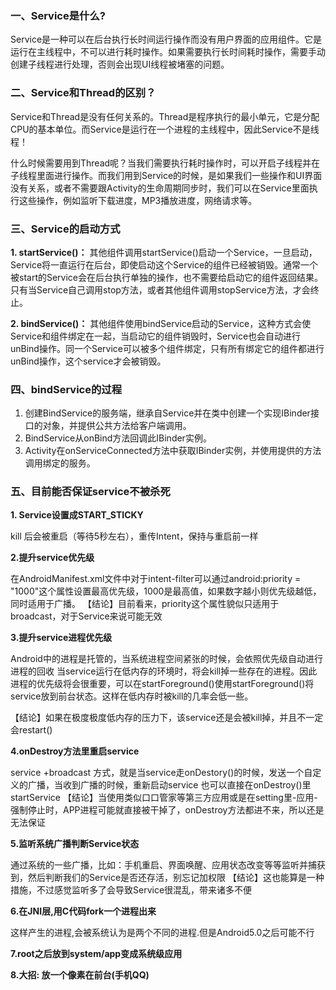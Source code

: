 ### 一、Service是什么? ###

Service是一种可以在后台执行长时间运行操作而没有用户界面的应用组件。它是运行在主线程中，不可以进行耗时操作。如果需要执行长时间耗时操作，需要手动创建子线程进行处理，否则会出现UI线程被堵塞的问题。

### 二、Service和Thread的区别？ ###

Service和Thread是没有任何关系的。Thread是程序执行的最小单元，它是分配CPU的基本单位。而Service是运行在一个进程的主线程中，因此Service不是线程！

什么时候需要用到Thread呢？当我们需要执行耗时操作时，可以开启子线程并在子线程里面进行操作。而我们用到Service的时候，是如果我们一些操作和UI界面没有关系，或者不需要跟Activity的生命周期同步时，我们可以在Service里面执行这些操作，例如监听下载进度，MP3播放进度，网络请求等。

### 三、Service的启动方式 ###

**1. startService()：**
    其他组件调用startService()启动一个Service，一旦启动，Service将一直运行在后台，即使启动这个Service的组件已经被销毁。通常一个被start的Service会在后台执行单独的操作，也不需要给启动它的组件返回结果。只有当Service自己调用stop方法，或者其他组件调用stopService方法，才会终止。

**2. bindService()：**
    其他组件使用bindService启动的Service，这种方式会使Service和组件绑定在一起，当启动它的组件销毁时，Service也会自动进行unBind操作。同一个Service可以被多个组件绑定，只有所有绑定它的组件都进行unBind操作，这个service才会被销毁。
    
###  四、bindService的过程 ###

1. 创建BindService的服务端，继承自Service并在类中创建一个实现IBinder接口的对象，并提供公共方法给客户端调用。
2. BindService从onBind方法回调此IBinder实例。
3. Activity在onServiceConnected方法中获取IBinder实例，并使用提供的方法调用绑定的服务。

### 五、目前能否保证service不被杀死 ###

**1. Service设置成START_STICKY**

kill 后会被重启（等待5秒左右），重传Intent，保持与重启前一样

**2.提升service优先级**

在AndroidManifest.xml文件中对于intent-filter可以通过android:priority = "1000"这个属性设置最高优先级，1000是最高值，如果数字越小则优先级越低，同时适用于广播。
【结论】目前看来，priority这个属性貌似只适用于broadcast，对于Service来说可能无效

**3.提升service进程优先级**

Android中的进程是托管的，当系统进程空间紧张的时候，会依照优先级自动进行进程的回收
当service运行在低内存的环境时，将会kill掉一些存在的进程。因此进程的优先级将会很重要，可以在startForeground()使用startForeground()将service放到前台状态。这样在低内存时被kill的几率会低一些。

【结论】如果在极度极度低内存的压力下，该service还是会被kill掉，并且不一定会restart()

**4.onDestroy方法里重启service**

service +broadcast 方式，就是当service走onDestory()的时候，发送一个自定义的广播，当收到广播的时候，重新启动service
也可以直接在onDestroy()里startService
【结论】当使用类似口口管家等第三方应用或是在setting里-应用-强制停止时，APP进程可能就直接被干掉了，onDestroy方法都进不来，所以还是无法保证

**5.监听系统广播判断Service状态**

通过系统的一些广播，比如：手机重启、界面唤醒、应用状态改变等等监听并捕获到，然后判断我们的Service是否还存活，别忘记加权限
【结论】这也能算是一种措施，不过感觉监听多了会导致Service很混乱，带来诸多不便

**6.在JNI层,用C代码fork一个进程出来**

这样产生的进程,会被系统认为是两个不同的进程.但是Android5.0之后可能不行

**7.root之后放到system/app变成系统级应用**

**8.大招: 放一个像素在前台(手机QQ)**